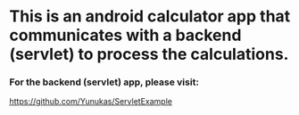 # This is an android calculator app that communicates with a backend (servlet) to process the calculations.

### For the backend (servlet) app, please visit:

https://github.com/Yunukas/ServletExample
